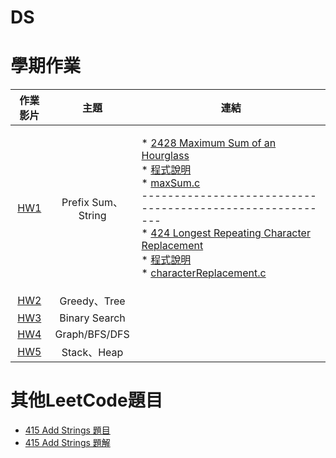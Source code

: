 # DS
# 學期作業

|                                 作業影片                                |                                   主題                                  |                                                                                                                                                                                                                                                                                                                                                                                                                                                                                                              連結                                                                                                                                                                                                                                                                                                                                                                                                                                                                                                             |
|:-------------------------------------------------------------------:|:-----------------------------------------------------------------------:|:-----------------------------------------------------------------------------------------------------------------------------------------------------------------------------------------------------------------------------------------------------------------------------------------------------------------------------------------------------------------------------------------------------------------------------------------------------------------------------------------------------------------------------------------------------------------------------------------------------------------------------------------------------------------------------------------------------------------------------------------------------------------------------------------------------------------------------------------------------------------------------------------------------------------------------------------------------------------------------------------------------------------------------:|
| [HW1](https://youtu.be/EvQ_zUZbB9s)|Prefix Sum、String| <p align="left">* [2428 Maximum Sum of an Hourglass](https://leetcode.com/problems/maximum-sum-of-an-hourglass)<br>* [程式說明](https://github.com/chenangel89/DS/blob/main/HW1/2428%20Maximum%20Sum%20of%20an%20Hourglass%20%E8%A7%A3%E9%87%8B.md)<br>* [maxSum.c](https://github.com/chenangel89/DS/blob/main/HW1/maxSum.c)<br>---------------------------------------------------------<br>* [424 Longest Repeating Character Replacement](https://leetcode.com/problems/longest-repeating-character-replacement)<br>* [程式說明](https://github.com/chenangel89/DS/blob/main/HW1/424%20Longest%20Repeating%20Character%20Replacement%E8%A7%A3%E9%87%8B.md)<br>* [characterReplacement.c](https://github.com/chenangel89/DS/blob/main/HW1/characterReplacement.c)</p> | 
| [HW2](https://youtu.be/A1E6d6QK3cY) |Greedy、Tree| <p align="left"> |* [2428 Maximum Sum of an Hourglass](https://leetcode.com/problems/maximum-sum-of-an-hourglass)<br>* [程式說明](https://github.com/chenangel89/DS/blob/main/HW1/2428%20Maximum%20Sum%20of%20an%20Hourglass%20%E8%A7%A3%E9%87%8B.md)<br>* [maxSum.c](https://github.com/chenangel89/DS/blob/main/HW1/maxSum.c)<br>---------------------------------------------------------<br>* [424 Longest Repeating Character Replacement](https://leetcode.com/problems/longest-repeating-character-replacement)<br>* [程式說明](https://github.com/chenangel89/DS/blob/main/HW1/424%20Longest%20Repeating%20Character%20Replacement%E8%A7%A3%E9%87%8B.md)<br>* [characterReplacement.c](https://github.com/chenangel89/DS/blob/main/HW1/characterReplacement.c)</p> | 
| [HW3]() |Binary Search| <p align="left">  | 
| [HW4]() |Graph/BFS/DFS| <p align="left">  |
| [HW5]() |Stack、Heap| <p align="left">     |

# 其他LeetCode題目
* [415 Add Strings 題目](https://leetcode.com/problems/add-strings)
* [415 Add Strings 題解](https://github.com/chenangel89/DS/blob/main/%E5%85%B6%E4%BB%96LeetCode%E9%A1%8C%E7%9B%AE/415.%20Add%20Strings%E8%A7%A3%E9%A1%8C.md)
